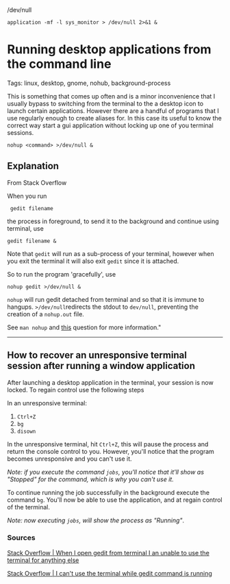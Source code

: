 /dev/null

```
application -mf -l sys_monitor > /dev/null 2>&1 &
```




# Running desktop applications from the command line 

Tags: linux, desktop, gnome, nohub, background-process

This is something that comes up often and is a minor inconvenience that I usually bypass to switching from the terminal to the a desktop icon to launch certain applications. However there are a handful of programs that I use regularly enough to create aliases for. In this case its useful to know the correct way start a gui application without locking up one of you terminal sessions.



```shell
nohup <command> >/dev/null &
```



## Explanation 

From Stack Overflow 

When you run

```shell
 gedit filename
```

the process in foreground, to send it to the background and continue using terminal, use

```
gedit filename &
```

Note that  `gedit` will run as a sub-process of your terminal, however when you exit the terminal it will also exit `gedit` since it is attached.

So to run the program 'gracefully', use

```
nohup gedit >/dev/null &
```

`nohup` will run gedit detached from terminal and so that it is immune to hangups. `>/dev/null`redirects the stdout to `dev/null`,  preventing the creation of a `nohup.out` file.

See `man nohup` and [this](https://askubuntu.com/questions/662817/why-can-i-see-the-output-of-background-processes/662822#662822) question for more information."

---

## How to recover an unresponsive terminal session after running a window application 

After launching a desktop application in the terminal, your session is now locked. To regain control use the following steps

In an unresponsive terminal:

1. `Ctrl+Z`
2. `bg` 
3. `disown` 

In the unresponsive terminal, hit `Ctrl+Z`, this will pause the process and return the console control to you. However, you'll notice that the program becomes unresponsive and you can't use it.

*Note: if you execute the command `jobs`, you'll notice that it'll show as "Stopped" for the command, which is why you can't use it.*

To continue running the job successfully in the background execute the command `bg`. You'll now be able to use the application, and at regain control of the terminal.

*Note: now executing `jobs`, will show the process as "Running"*.

### Sources

[Stack Overflow | When I open gedit from terminal I an unable to use the terminal for anything else](https://askubuntu.com/questions/675270/when-i-open-gedit-from-terminal-i-am-unable-to-use-terminal-for-anything-else-u)

[Stack Overflow | I can't use the terminal while gedit command is running](https://askubuntu.com/questions/319843/i-cant-use-the-terminal-while-gedit-command-is-running)

